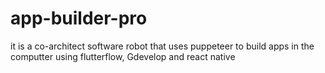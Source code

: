 # app-builder-pro
it is a co-architect software robot that uses puppeteer to build apps in the computter using flutterflow, Gdevelop and react native
